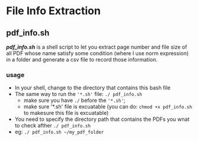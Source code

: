 # File Info Extraction


## pdf_info.sh
***pdf_info.sh*** is a shell script to let you extract page number and file size of all PDF whose name satisfy some condition (where I use norm expression) in a folder and generate a csv file to record those information. 
### usage
- In your shell, change to the directory that contains this bash file 
- The same way to run the `'*.sh'` file: `./ pdf_info.sh`
  - make sure you have `./` before the `'*.sh'`;
  - make sure '*.sh' file is excuatable (you can do: `chmod +x pdf_info.sh` to makesure this file is excuatable)
-  You need to specify the directory path that contains the PDFs you wnat to check afther `./ pdf_info.sh`
  - eg: `./ pdf_info.sh ~/my_pdf_folder`
